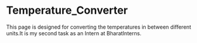 # Temperature_Converter
This page is designed for converting the temperatures in between different units.It is my second task as an  Intern at BharatInterns.
